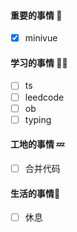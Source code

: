 

#### 重要的事情 🍎

- [x] minivue

#### 学习的事情 🧑‍💻

- [ ] ts
- [ ] leedcode
- [ ] ob
- [ ] typing

#### 工地的事情 💤

- [ ] 合并代码

#### 生活的事情🍒

- [ ] 休息

